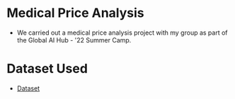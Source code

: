 # Medical Price Analysis
* We carried out a medical price analysis project with my group as part of the Global AI Hub - '22 Summer Camp.

# Dataset Used
- [Dataset](https://www.kaggle.com/datasets/mirichoi0218/insurance)
